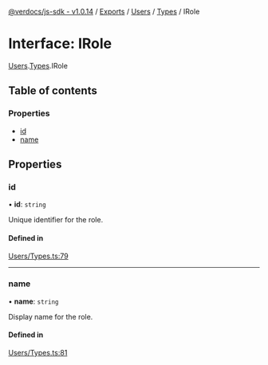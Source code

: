 [@verdocs/js-sdk - v1.0.14](../README.md) / [Exports](../modules.md) / [Users](../modules/Users.md) / [Types](../modules/Users.Types.md) / IRole

# Interface: IRole

[Users](../modules/Users.md).[Types](../modules/Users.Types.md).IRole

## Table of contents

### Properties

- [id](Users.Types.IRole.md#id)
- [name](Users.Types.IRole.md#name)

## Properties

### id

• **id**: `string`

Unique identifier for the role.

#### Defined in

[Users/Types.ts:79](https://github.com/Verdocs/js-sdk/blob/main/src/Users/Types.ts#L79)

___

### name

• **name**: `string`

Display name for the role.

#### Defined in

[Users/Types.ts:81](https://github.com/Verdocs/js-sdk/blob/main/src/Users/Types.ts#L81)
